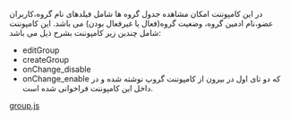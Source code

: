  در این کامپوننت امکان مشاهده جدول گروه ها شامل فیلدهای نام گروه،کاربران عضو،نام ادمین گروه، وضعیت گروه(فعال یا غیرفعال بودن) می باشد.
 این کامپوننت شامل چندین زیر کامپوننت بشرح ذیل می باشد:
 * editGroup
 * createGroup
 * onChange_disable
 * onChange_enable
 که دو تای اول در بیرون از کامپوننت گروپ نوشته شده و در داخل این کامپوننت فراخوانی شده است.

 [group.js](https://github.com/Hadi1402/pochat/blob/1421/src/Parent/group.js)
